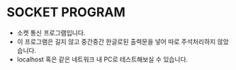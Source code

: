 # SOCKET PROGRAM

- 소켓 통신 프로그램입니다.
- 이 프로그램은 길지 않고 중간중간 한글로된 출력문을 넣어 따로 주석처리하지 않았습니다.
- localhost 혹은 같은 네트워크 내 PC로 테스트해보실 수 있습니다.